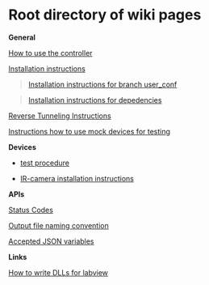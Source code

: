 # Root directory of wiki pages

**General**

[How to use the controller](UsageInstructions.md)

[Installation instructions](Installation.md)
> [Installation instructions for branch user\_conf](Installation_user_conf.md)

> [Installation instructions for depedencies](Installation_depedencies.md)

[Reverse Tunneling Instructions](ReverseTunneling.md)

[Instructions how to use mock devices for testing](MockDevices.md)

**Devices**

  * [test procedure](Device.md)

  * [IR-camera installation instructions](IRInstallation.md)

**APIs**

[Status Codes](StatusCodeAPI.md)

[Output file naming convention](FilePathAPI.md)

[Accepted JSON variables](JsonAPI.md)

**Links**

[How to write DLLs for labview](http://zone.ni.com/devzone/cda/tut/p/id/4877)